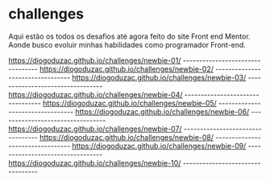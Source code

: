 # challenges
 
 Aqui estão os todos os desafios até agora feito do site Front end Mentor. Aonde busco evoluir minhas habilidades como programador Front-end.

https://diogoduzac.github.io/challenges/newbie-01/ ---------------------------------
https://diogoduzac.github.io/challenges/newbie-02/ ---------------------------------
https://diogoduzac.github.io/challenges/newbie-03/ ---------------------------------
https://diogoduzac.github.io/challenges/newbie-04/ ---------------------------------
https://diogoduzac.github.io/challenges/newbie-05/ ---------------------------------
https://diogoduzac.github.io/challenges/newbie-06/ ---------------------------------
https://diogoduzac.github.io/challenges/newbie-07/ ---------------------------------
https://diogoduzac.github.io/challenges/newbie-08/ ---------------------------------
https://diogoduzac.github.io/challenges/newbie-09/ ---------------------------------
https://diogoduzac.github.io/challenges/newbie-10/ ---------------------------------
